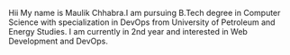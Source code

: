 Hii
My name is Maulik Chhabra.I am pursuing B.Tech degree in Computer Science with specialization in DevOps from University of Petroleum and Energy Studies. I am currently in 2nd year and interested in Web Development and DevOps. 

